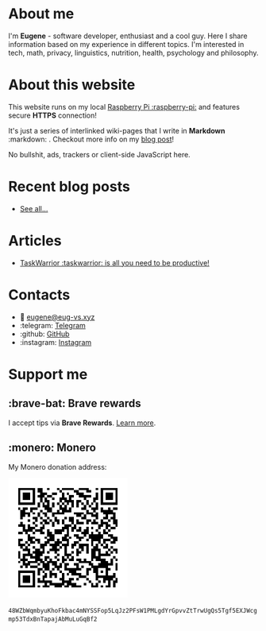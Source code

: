 # About me
I'm **Eugene** - software developer, enthusiast and a cool guy. Here I share information based on my experience in different topics. I'm interested in tech, math, privacy, linguistics, nutrition, health, psychology and philosophy.

# About this website
This website runs on my local [Raspberry Pi :raspberry-pi:](https://www.raspberrypi.org/) and features secure **HTTPS** connection!

It's just a series of interlinked wiki-pages that I write in **Markdown** :markdown: . Checkout more info on my [blog post](/blog/2021-07-02.md)!

No bullshit, ads, trackers or client-side JavaScript here.

# Recent blog posts
 - [See all...](./blog/index.md)

# Articles
 - [TaskWarrior :taskwarrior: is all you need to be productive!](./articles/taskwarrior.md)

# Contacts
 - :email: eugene@eug-vs.xyz
 - :telegram: [Telegram](https://t.me/eug_vs)
 - :github: [GitHub](https://github.com/eug-vs)
 - :instagram:  [Instagram](https://instagram.com/eug.vs)

# Support me
## :brave-bat: Brave rewards
I accept tips via **Brave Rewards**. [Learn more](https://support.brave.com/hc/en-us/articles/360021123971-How-do-I-tip-websites-and-Content-Creators-in-Brave-Rewards-).

## :monero: Monero
My Monero donation address:

![monero-qr](/public/monero-qr.png)

`48WZbWqmbyuKhoFkbac4mNYSSFop5LqJz2PFsW1PMLgdYrGpvvZtTrwUgQs5Tgf5EXJWcgmp53TdxBnTapajAbMuLuGqBf2`

